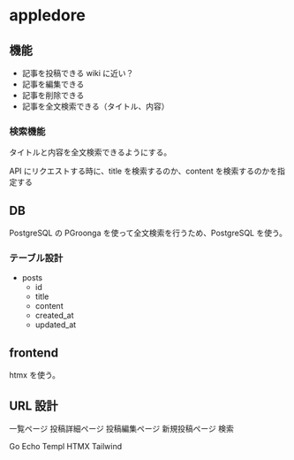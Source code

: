 # appledore

## 機能

- 記事を投稿できる wiki に近い？
- 記事を編集できる
- 記事を削除できる
- 記事を全文検索できる（タイトル、内容）

### 検索機能

タイトルと内容を全文検索できるようにする。

API にリクエストする時に、title を検索するのか、content を検索するのかを指定する

## DB

PostgreSQL の PGroonga を使って全文検索を行うため、PostgreSQL を使う。

### テーブル設計

- posts
  - id
  - title
  - content
  - created_at
  - updated_at

## frontend

htmx を使う。

## URL 設計

一覧ページ
投稿詳細ページ
投稿編集ページ
新規投稿ページ
検索

Go
Echo
Templ
HTMX
Tailwind
